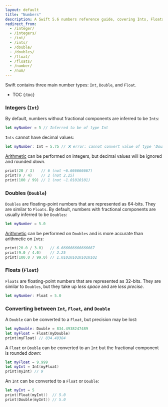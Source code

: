 ```yaml
---
layout: default
title: "Numbers"
description: A Swift 5.6 numbers reference guide, covering Ints, Floats, Doubles, and converting between them.
redirect_from:
  - /integer/
  - /integers/
  - /int/
  - /ints/
  - /double/
  - /doubles/
  - /float/
  - /floats/
  - /number/
  - /num/
---
```


Swift contains three main number types: `Int`, `Double`, and `Float`.

* TOC
{:toc}

### Integers (`Int`)

By default, numbers without fractional components are inferred to be `Ints`:

```swift
let myNumber = 5 // Inferred to be of type Int
```

`Ints` cannot have decimal values:

```swift
let myNumber: Int = 5.75 // ❌ error: cannot convert value of type 'Double' to specified type 'Int'
```

[Arithmetic](/math) can be performed on integers, but decimal values will be ignored and rounded _down_.

```swift
print(20 / 3)   // 6 (not ~6.666666667)
print(9 / 4)    // 2 (not 2.25)
print(100 / 99) // 1 (not ~1.01010101)
```

### Doubles (`Double`)

`Doubles` are floating-point numbers that are represented as 64-bits. They are similar to `Floats`. By default, numbers with fractional components are usually inferred to be `Doubles`:

```swift
let myNumber = 5.0
```

[Arithmetic](/math) can be performed on `Doubles` and is more accurate than arithmetic on `Ints`:

```swift
print(20.0 / 3.0)   // 6.666666666666667
print(9.0 / 4.0)    // 2.25
print(100.0 / 99.0) // 1.0101010101010102
```

### Floats (`Float`)

`Floats` are floating-point numbers that are represented as 32-bits. They are similar to `Doubles`, but they take up _less space_ and are _less precise_.

```swift
let myNumber: Float = 5.0
```

### Converting between `Int`, `Float`, and `Double`

A `Double` can be converted to a `Float`, but precision may be lost:

```swift
let myDouble: Double = 834.4938247489
let myFloat = Float(myDouble)
print(myFloat) // 834.49384
```

A `Float` or `Double` can be converted to an `Int` but the fractional component is rounded _down_:

```swift
let myFloat = 9.999
let myInt = Int(myFloat)
print(myInt) // 9
```

An `Int` can be converted to a `Float` or `Double`:

```swift
let myInt = 5
print(Float(myInt))  // 5.0
print(Double(myInt)) // 5.0
```
